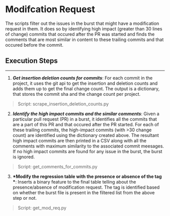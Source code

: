 # Modifcation Request
The scripts filter out the issues in the burst that might have a modification request in them. It does so by identifying high impact (greater than 30 lines of change) commits that occured after the PR was started and finds the comments that are most similar in content to these trailing commits and that occured before the commit.

## Execution Steps 
----
1. __*Get insertion deletion counts for commits*__:  For each commit in the project, it uses the git api to get the insertion and deletion counts and adds them up to get the final change count. The output is a dictionary, that stores the commit sha and the change count per project.
> Script: scrape_insertion_deletion_counts.py
2.  __*Identify the high impact commits and the similar comments*__: Given a particular pull request (PR) in a burst, it identifies all the commits that are a part of this PR and that occured after the PR started. For each of these trailing commits, the high-impact commits (with >30 change count) are identified using the dictionary created above. The resultant high impact commits are then printed in a CSV along with all the comments with maximum similarity to the associated commit meesages. If no high impact commits are found for any issue in the burst, the burst is ignored.
> Script: get_comments_for_commits.py
3. __*Modify the regression table with the presence or absence of the tag *__: Inserts a binary feature to the final table telling about the presence/absence of modification request. The tag is identified based on whether the burst file is present in the filtered list from the above step or not.
> Script: get_mod_req.py
